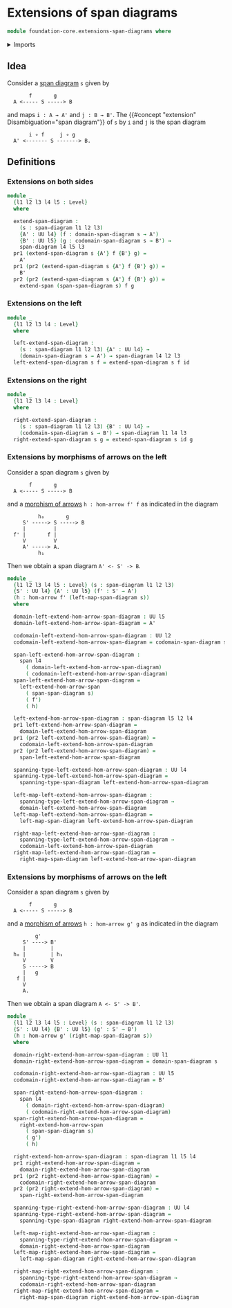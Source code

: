 # Extensions of span diagrams

```agda
module foundation-core.extensions-span-diagrams where
```

<details><summary>Imports</summary>

```agda
open import foundation.dependent-pair-types
open import foundation.extensions-spans
open import foundation.morphisms-arrows
open import foundation.span-diagrams
open import foundation.spans
open import foundation.universe-levels

open import foundation-core.function-types
```

</details>

## Idea

Consider a [span diagram](foundation.span-diagrams.md) `s` given by

```text
       f       g
  A <----- S -----> B
```

and maps `i : A → A'` and `j : B → B'`. The {{#concept "extension" Disambiguation="span diagram"}} of `s` by `i` and `j` is the span diagram

```text
       i ∘ f     j ∘ g
  A' <------- S -------> B.
```

## Definitions

### Extensions on both sides

```agda
module _
  {l1 l2 l3 l4 l5 : Level}
  where

  extend-span-diagram :
    (s : span-diagram l1 l2 l3)
    {A' : UU l4} (f : domain-span-diagram s → A')
    {B' : UU l5} (g : codomain-span-diagram s → B') →
    span-diagram l4 l5 l3
  pr1 (extend-span-diagram s {A'} f {B'} g) =
    A'
  pr1 (pr2 (extend-span-diagram s {A'} f {B'} g)) =
    B'
  pr2 (pr2 (extend-span-diagram s {A'} f {B'} g)) =
    extend-span (span-span-diagram s) f g
```

### Extensions on the left

```agda
module _
  {l1 l2 l3 l4 : Level}
  where

  left-extend-span-diagram :
    (s : span-diagram l1 l2 l3) {A' : UU l4} →
    (domain-span-diagram s → A') → span-diagram l4 l2 l3
  left-extend-span-diagram s f = extend-span-diagram s f id
```

### Extensions on the right

```agda
module _
  {l1 l2 l3 l4 : Level}
  where

  right-extend-span-diagram :
    (s : span-diagram l1 l2 l3) {B' : UU l4} →
    (codomain-span-diagram s → B') → span-diagram l1 l4 l3
  right-extend-span-diagram s g = extend-span-diagram s id g
```

### Extensions by morphisms of arrows on the left

Consider a span diagram `s` given by

```text
       f       g
  A <----- S -----> B
```

and a [morphism of arrows](foundation.morphisms-arrows.md) `h : hom-arrow f' f` as indicated in the diagram

```text
          h₀       g
     S' -----> S -----> B
     |         |
  f' |       f |
     V         V
     A' -----> A.
          h₁
```

Then we obtain a span diagram `A' <- S' -> B`.

```agda
module _
  {l1 l2 l3 l4 l5 : Level} (s : span-diagram l1 l2 l3)
  {S' : UU l4} {A' : UU l5} (f' : S' → A')
  (h : hom-arrow f' (left-map-span-diagram s))
  where

  domain-left-extend-hom-arrow-span-diagram : UU l5
  domain-left-extend-hom-arrow-span-diagram = A'

  codomain-left-extend-hom-arrow-span-diagram : UU l2
  codomain-left-extend-hom-arrow-span-diagram = codomain-span-diagram s

  span-left-extend-hom-arrow-span-diagram :
    span l4
      ( domain-left-extend-hom-arrow-span-diagram)
      ( codomain-left-extend-hom-arrow-span-diagram)
  span-left-extend-hom-arrow-span-diagram =
    left-extend-hom-arrow-span
      ( span-span-diagram s)
      ( f')
      ( h)

  left-extend-hom-arrow-span-diagram : span-diagram l5 l2 l4
  pr1 left-extend-hom-arrow-span-diagram =
    domain-left-extend-hom-arrow-span-diagram
  pr1 (pr2 left-extend-hom-arrow-span-diagram) =
    codomain-left-extend-hom-arrow-span-diagram
  pr2 (pr2 left-extend-hom-arrow-span-diagram) =
    span-left-extend-hom-arrow-span-diagram

  spanning-type-left-extend-hom-arrow-span-diagram : UU l4
  spanning-type-left-extend-hom-arrow-span-diagram =
    spanning-type-span-diagram left-extend-hom-arrow-span-diagram

  left-map-left-extend-hom-arrow-span-diagram :
    spanning-type-left-extend-hom-arrow-span-diagram →
    domain-left-extend-hom-arrow-span-diagram
  left-map-left-extend-hom-arrow-span-diagram =
    left-map-span-diagram left-extend-hom-arrow-span-diagram

  right-map-left-extend-hom-arrow-span-diagram :
    spanning-type-left-extend-hom-arrow-span-diagram →
    codomain-left-extend-hom-arrow-span-diagram
  right-map-left-extend-hom-arrow-span-diagram =
    right-map-span-diagram left-extend-hom-arrow-span-diagram
```

### Extensions by morphisms of arrows on the left

Consider a span diagram `s` given by

```text
       f       g
  A <----- S -----> B
```

and a [morphism of arrows](foundation.morphisms-arrows.md) `h : hom-arrow g' g` as indicated in the diagram

```text
         g'
     S' ----> B'
     |        |
  h₀ |        | h₁
     V        V
     S -----> B
     |   g
   f |
     V
     A.
```

Then we obtain a span diagram `A <- S' -> B'`.

```agda
module _
  {l1 l2 l3 l4 l5 : Level} (s : span-diagram l1 l2 l3)
  {S' : UU l4} {B' : UU l5} (g' : S' → B')
  (h : hom-arrow g' (right-map-span-diagram s))
  where

  domain-right-extend-hom-arrow-span-diagram : UU l1
  domain-right-extend-hom-arrow-span-diagram = domain-span-diagram s

  codomain-right-extend-hom-arrow-span-diagram : UU l5
  codomain-right-extend-hom-arrow-span-diagram = B'

  span-right-extend-hom-arrow-span-diagram :
    span l4
      ( domain-right-extend-hom-arrow-span-diagram)
      ( codomain-right-extend-hom-arrow-span-diagram)
  span-right-extend-hom-arrow-span-diagram =
    right-extend-hom-arrow-span
      ( span-span-diagram s)
      ( g')
      ( h)

  right-extend-hom-arrow-span-diagram : span-diagram l1 l5 l4
  pr1 right-extend-hom-arrow-span-diagram =
    domain-right-extend-hom-arrow-span-diagram
  pr1 (pr2 right-extend-hom-arrow-span-diagram) =
    codomain-right-extend-hom-arrow-span-diagram
  pr2 (pr2 right-extend-hom-arrow-span-diagram) =
    span-right-extend-hom-arrow-span-diagram

  spanning-type-right-extend-hom-arrow-span-diagram : UU l4
  spanning-type-right-extend-hom-arrow-span-diagram =
    spanning-type-span-diagram right-extend-hom-arrow-span-diagram

  left-map-right-extend-hom-arrow-span-diagram :
    spanning-type-right-extend-hom-arrow-span-diagram →
    domain-right-extend-hom-arrow-span-diagram
  left-map-right-extend-hom-arrow-span-diagram =
    left-map-span-diagram right-extend-hom-arrow-span-diagram

  right-map-right-extend-hom-arrow-span-diagram :
    spanning-type-right-extend-hom-arrow-span-diagram →
    codomain-right-extend-hom-arrow-span-diagram
  right-map-right-extend-hom-arrow-span-diagram =
    right-map-span-diagram right-extend-hom-arrow-span-diagram
```
